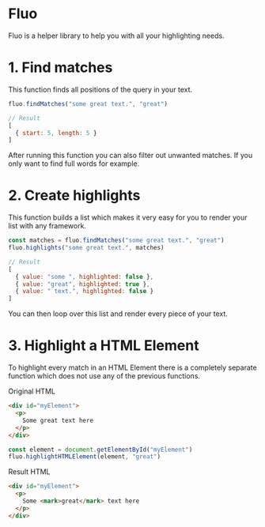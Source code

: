 # Fluo

Fluo is a helper library to help you with all your highlighting needs.

# 1. Find matches

This function finds all positions of the query in your text.

```js
fluo.findMatches("some great text.", "great")

// Result
[
  { start: 5, length: 5 }
]
```

After running this function you can also filter out unwanted matches. If you only want to find full words for example.

# 2. Create highlights

This function builds a list which makes it very easy for you to render your list with any framework.

```js
const matches = fluo.findMatches("some great text.", "great")
fluo.highlights("some great text.", matches)

// Result
[
  { value: "some ", highlighted: false },
  { value: "great", highlighted: true },
  { value: " text.", highlighted: false }
]
```

You can then loop over this list and render every piece of your text.

# 3. Highlight a HTML Element

To highlight every match in an HTML Element there is a completely separate function which does not use any of the previous functions.

Original HTML
```html
<div id="myElement">
  <p>
    Some great text here
  </p>
</div>
```

```js
const element = document.getElementById("myElement")
fluo.highlightHTMLElement(element, "great")
```

Result HTML
```html
<div id="myElement">
  <p>
    Some <mark>great</mark> text here
  </p>
</div>
```
